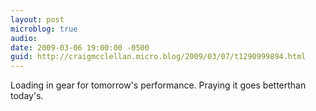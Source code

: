 ```yaml
---
layout: post
microblog: true
audio: 
date: 2009-03-06 19:00:00 -0500
guid: http://craigmcclellan.micro.blog/2009/03/07/t1290999894.html
---
```

Loading in gear for tomorrow's performance. Praying it goes betterthan today's.
